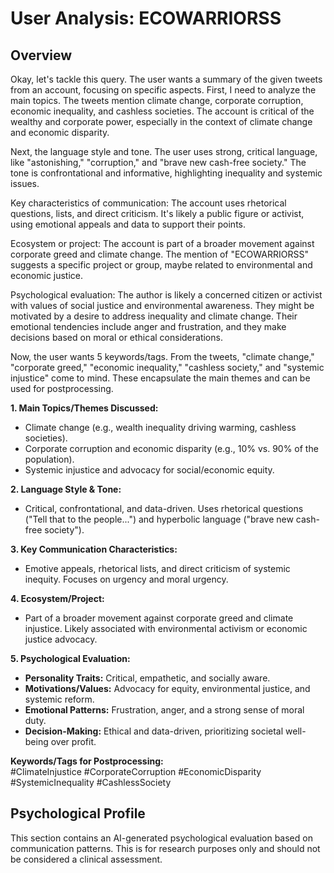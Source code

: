# User Analysis: ECOWARRIORSS

## Overview

<think>
Okay, let's tackle this query. The user wants a summary of the given tweets from an account, focusing on specific aspects. First, I need to analyze the main topics. The tweets mention climate change, corporate corruption, economic inequality, and cashless societies. The account is critical of the wealthy and corporate power, especially in the context of climate change and economic disparity.

Next, the language style and tone. The user uses strong, critical language, like "astonishing," "corruption," and "brave new cash-free society." The tone is confrontational and informative, highlighting inequality and systemic issues.

Key characteristics of communication: The account uses rhetorical questions, lists, and direct criticism. It's likely a public figure or activist, using emotional appeals and data to support their points.

Ecosystem or project: The account is part of a broader movement against corporate greed and climate change. The mention of "ECOWARRIORSS" suggests a specific project or group, maybe related to environmental and economic justice.

Psychological evaluation: The author is likely a concerned citizen or activist with values of social justice and environmental awareness. They might be motivated by a desire to address inequality and climate change. Their emotional tendencies include anger and frustration, and they make decisions based on moral or ethical considerations.

Now, the user wants 5 keywords/tags. From the tweets, "climate change," "corporate greed," "economic inequality," "cashless society," and "systemic injustice" come to mind. These encapsulate the main themes and can be used for postprocessing.
</think>

**1. Main Topics/Themes Discussed:**  
- Climate change (e.g., wealth inequality driving warming, cashless societies).  
- Corporate corruption and economic disparity (e.g., 10% vs. 90% of the population).  
- Systemic injustice and advocacy for social/economic equity.  

**2. Language Style & Tone:**  
- Critical, confrontational, and data-driven. Uses rhetorical questions ("Tell that to the people...") and hyperbolic language ("brave new cash-free society").  

**3. Key Communication Characteristics:**  
- Emotive appeals, rhetorical lists, and direct criticism of systemic inequity. Focuses on urgency and moral urgency.  

**4. Ecosystem/Project:**  
- Part of a broader movement against corporate greed and climate injustice. Likely associated with environmental activism or economic justice advocacy.  

**5. Psychological Evaluation:**  
- **Personality Traits:** Critical, empathetic, and socially aware.  
- **Motivations/Values:** Advocacy for equity, environmental justice, and systemic reform.  
- **Emotional Patterns:** Frustration, anger, and a strong sense of moral duty.  
- **Decision-Making:** Ethical and data-driven, prioritizing societal well-being over profit.  

**Keywords/Tags for Postprocessing:**  
#ClimateInjustice #CorporateCorruption #EconomicDisparity #SystemicInequality #CashlessSociety

## Psychological Profile

This section contains an AI-generated psychological evaluation based on communication patterns. This is for research purposes only and should not be considered a clinical assessment.